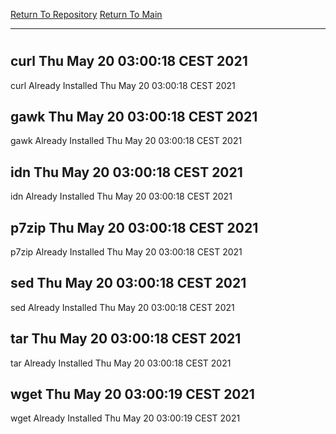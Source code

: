 [Return To Repository](https://github.com/bast69/piholeparser/)
[Return To Main](https://github.com/bast69/piholeparser/blob/master/RecentRunLogs/Mainlog.md)
____________________________________
# 
## curl Thu May 20 03:00:18 CEST 2021
curl Already Installed Thu May 20 03:00:18 CEST 2021
## gawk Thu May 20 03:00:18 CEST 2021
gawk Already Installed Thu May 20 03:00:18 CEST 2021
## idn Thu May 20 03:00:18 CEST 2021
idn Already Installed Thu May 20 03:00:18 CEST 2021
## p7zip Thu May 20 03:00:18 CEST 2021
p7zip Already Installed Thu May 20 03:00:18 CEST 2021
## sed Thu May 20 03:00:18 CEST 2021
sed Already Installed Thu May 20 03:00:18 CEST 2021
## tar Thu May 20 03:00:18 CEST 2021
tar Already Installed Thu May 20 03:00:18 CEST 2021
## wget Thu May 20 03:00:19 CEST 2021
wget Already Installed Thu May 20 03:00:19 CEST 2021
